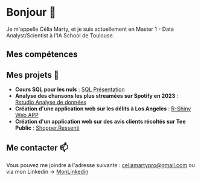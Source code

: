 # Bonjour 👋

Je m'appelle Célia Marty, et je suis actuellement en Master 1 - Data Analyst/Scientist à l'IA School de Toulouse.

## Mes compétences 

## Mes projets 💬
- **Cours SQL pour les nuls** :  [SQL Présentation](SQLPourlesNuls.pdf)
- **Analyse des chansons les plus streamées sur Spotify en 2023** : [Rstudio Analyse de données](https://github.com/CeliaMarty/CeliaMarty/blob/main/CeliaMARTY-Spotify.R)
- **Création d'une application web sur les délits à Los Angeles** : [R-Shiny Web APP](https://github.com/CeliaMarty/Projet-R-Shiny-)
- **Création d'un application web sur des avis clients récoltés sur Tee Public** : [Shopper.Ressenti](https://github.com/CeliaMarty/SHOPPER.RESSENTI.git)

## Me contacter 📫

Vous pouvez me joindre à l'adresse suivante : celiamartypro@gmail.com
ou via mon Linkedin -> [MonLinkedin](www.linkedin.com/in/célia-m-4b0448220)


